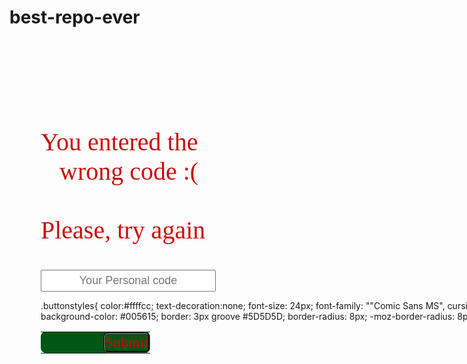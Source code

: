 # best-repo-ever
<style type="text/css">
.front_img {
   background: url("http://foto-cat.ru/wp-content/uploads/2015/06/zhivotnie-koshki-zazhmurivshijsya-kot-50663403334.jpg") no-repeat;
   height: 668px;
   width: 974px;
   padding: 100px 0 0 50px;
  }
  .error-message {
   font: 40px serif;
   color: #CD0A0A;
  }
  .error-message span{
   text-indent: 30px;
   display: block;
  }
  .error-message_second {
   margin: 100px 0 0 0;
   font-size:0px;
  }
  .code__input{
            height: 35px;
            font-size: 18px;
            padding: 0.5rem;
            color: grey;
            width: 280px;
            outline: none;
          text-align: center;
  }
  .buttonstyles{
            color:#ffffcc;
            text-decoration:none; 
            font-size: 24px; 
            font-family: "&quot;Comic Sans MS&quot;, cursive"; 
            text-align: center; 
            display: block; 
            background-color: #005615; 
            border: 3px groove #5D5D5D; 
            border-radius: 8px; 
            -moz-border-radius: 8px; 
            -webkit-border-radius: 8px;
            
            
            
          }</style><div class="front_img">
 <p class="error-message">
  You entered the <span> wrong code :( </span><br>
  Please, try again</p><form action="%%=RequestParameter('https://pub.s10.exacttarget.com/qlripgic3eq')=%%">
  <div style="font-size:0px">
   %%[ Set @myRecordId = id Set @url = Concat("https://pub.s10.exacttarget.com/qlripgic3eq?id=",@myRecordId) ]%%</div><input class="code__input" name="id" placeholder="Your Personal code" type="text">&nbsp;</form><table border="0" cellpadding="0" cellspacing="0">
   .buttonstyles{
            color:#ffffcc;
            text-decoration:none; 
            font-size: 24px; 
            font-family: "&quot;Comic Sans MS&quot;, cursive"; 
            text-align: center; 
            display: block; 
            background-color: #005615; 
            border: 3px groove #5D5D5D; 
            border-radius: 8px; 
            -moz-border-radius: 8px; 
            -webkit-border-radius: 8px;
   <tr>
    <td bgcolor="#005615" class="innertd buttonblock" style="padding: 0px 0 0 100px; border-radius: 8px; -moz-border-radius: 8px; -webkit-border-radius: 8px; ">
     <a alias="" class="buttonstyles" conversion="false" data-linkto="https://" href="https://pub.s10.exacttarget.com/qlripgic3eq" style="color:#CD0A0A; font-size: 24px; font-family: &quot;Comic Sans MS&quot;, cursive;" target="_blank" title="">Submit</a></td></tr></table><!-- <p class="error-message_second">
  You entered the <span> wrong code :( </span><br>
  Please, try again</p>--></div>